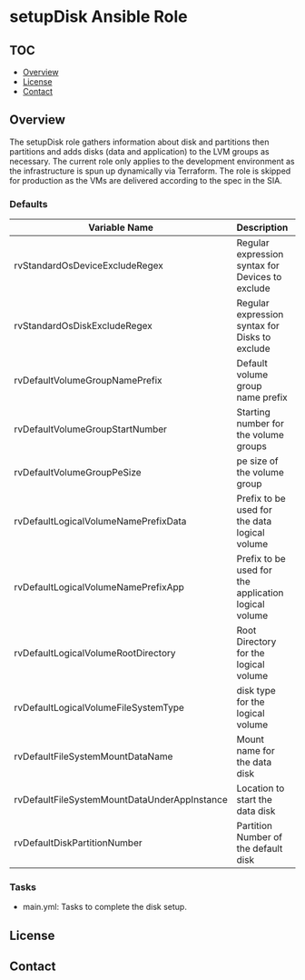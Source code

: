 # setupDisk Ansible Role
## TOC
- [Overview](#overview)
- [License](#license)
- [Contact](#contact)

<!-- ABOUT THE PROJECT -->
## Overview
The setupDisk role gathers information about disk and partitions then partitions and adds disks (data and application) to the LVM groups as necessary. The current role only applies to the development environment as the infrastructure is spun up dynamically via Terraform. The role is skipped for production as the VMs are delivered according to the spec in the SIA.

### Defaults
| Variable Name | Description |  Default |
|---|---|---|
| rvStandardOsDeviceExcludeRegex | Regular expression syntax for Devices to exclude |  `^sda` |
| rvStandardOsDiskExcludeRegex | Regular expression syntax for Disks to exclude  |  `^/dev/sda` |
| rvDefaultVolumeGroupNamePrefix | Default volume group name prefix  |  `vg` |
| rvDefaultVolumeGroupStartNumber | Starting number for the volume groups  |  `1` |
| rvDefaultVolumeGroupPeSize | pe size of the volume group  |  `4096` |
| rvDefaultLogicalVolumeNamePrefixData | Prefix to be used for the data logical volume |  `dat` |
| rvDefaultLogicalVolumeNamePrefixApp | Prefix to be used for the application logical volume |  `app` |
| rvDefaultLogicalVolumeRootDirectory | Root Directory for the logical volume |  `/opt` |
| rvDefaultLogicalVolumeFileSystemType | disk type for the logical volume |  `xfs` |
| rvDefaultFileSystemMountDataName | Mount name for the data disk |  `data` |
| rvDefaultFileSystemMountDataUnderAppInstance | Location to start the data disk |  `1` |
| rvDefaultDiskPartitionNumber | Partition Number of the default disk |  `1` |

### Tasks
- main.yml: Tasks to complete the disk setup.

<!-- LICENSE -->
## License

<!-- CONTACT -->

## Contact
